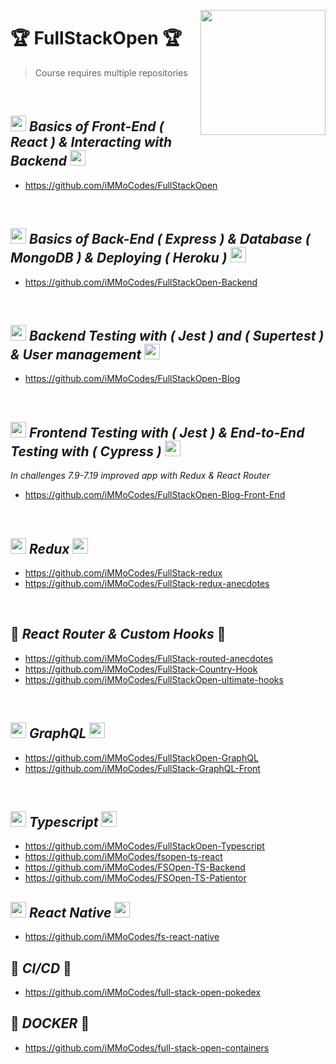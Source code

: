 <img align="right" width=200 src='https://user-images.githubusercontent.com/74028194/156708331-7b1a37d6-faba-4239-a2d4-74a731902a2f.svg'></img> 
# 🏆 FullStackOpen 🏆
> Course requires multiple repositories
</br>

## <img width=25 src='https://user-images.githubusercontent.com/74028194/156706269-e5c951e5-b8cb-4adc-8bc0-3aea458e8cde.svg'/> *Basics of Front-End ( React ) & Interacting with Backend* <img width=25 src='https://user-images.githubusercontent.com/74028194/156706269-e5c951e5-b8cb-4adc-8bc0-3aea458e8cde.svg'/> 
- https://github.com/iMMoCodes/FullStackOpen
</br>


## <img width=25 src='https://user-images.githubusercontent.com/74028194/156706855-966d9305-2b7d-450e-be10-8f9cfc1c7e03.svg'/> *Basics of Back-End ( Express ) & Database ( MongoDB ) & Deploying ( Heroku )* <img width=25 src='https://user-images.githubusercontent.com/74028194/156706855-966d9305-2b7d-450e-be10-8f9cfc1c7e03.svg'/>
- https://github.com/iMMoCodes/FullStackOpen-Backend
</br>

## <img width=25 src='https://user-images.githubusercontent.com/74028194/156707050-afbe2488-83d7-4de7-909e-d1ef15a63e14.svg'/> *Backend Testing with ( Jest ) and ( Supertest ) & User management* <img width=25 src='https://user-images.githubusercontent.com/74028194/156707050-afbe2488-83d7-4de7-909e-d1ef15a63e14.svg'/>
- https://github.com/iMMoCodes/FullStackOpen-Blog
</br>


## <img width=25 src='https://user-images.githubusercontent.com/74028194/156707201-93c8d9e1-e61f-4253-b4b6-2ae40808480d.svg'/> *Frontend Testing with ( Jest ) & End-to-End Testing with ( Cypress )* <img width=25 src='https://user-images.githubusercontent.com/74028194/156707201-93c8d9e1-e61f-4253-b4b6-2ae40808480d.svg'/>
 *In challenges 7.9-7.19 improved app with Redux & React Router*
- https://github.com/iMMoCodes/FullStackOpen-Blog-Front-End
</br>

## <img width=25 src='https://user-images.githubusercontent.com/74028194/156707307-6b1c44b2-aa69-473d-b7f8-3874d3985ed1.svg'/> *Redux* <img width=25 src='https://user-images.githubusercontent.com/74028194/156707307-6b1c44b2-aa69-473d-b7f8-3874d3985ed1.svg'/>
- https://github.com/iMMoCodes/FullStack-redux
- https://github.com/iMMoCodes/FullStack-redux-anecdotes
</br>

## :fishing_pole_and_fish: *React Router & Custom Hooks* :fishing_pole_and_fish:
- https://github.com/iMMoCodes/FullStack-routed-anecdotes
- https://github.com/iMMoCodes/FullStack-Country-Hook
- https://github.com/iMMoCodes/FullStackOpen-ultimate-hooks
</br>

## <img width=25 src='https://user-images.githubusercontent.com/74028194/156707528-47adad5f-1c0e-4a93-ab15-329b6465f364.svg'/> *GraphQL* <img width=25 src='https://user-images.githubusercontent.com/74028194/156707528-47adad5f-1c0e-4a93-ab15-329b6465f364.svg'/>
- https://github.com/iMMoCodes/FullStackOpen-GraphQL
- https://github.com/iMMoCodes/FullStack-GraphQL-Front
</br>

## <img width=25 src='https://user-images.githubusercontent.com/74028194/156707660-d32163e4-d226-4122-8083-e967a120fc79.svg'/> *Typescript* <img width=25 src='https://user-images.githubusercontent.com/74028194/156707660-d32163e4-d226-4122-8083-e967a120fc79.svg'/>
- https://github.com/iMMoCodes/FullStackOpen-Typescript
- https://github.com/iMMoCodes/fsopen-ts-react
- https://github.com/iMMoCodes/FSOpen-TS-Backend
- https://github.com/iMMoCodes/FSOpen-TS-Patientor

## <img width=25 src='https://user-images.githubusercontent.com/74028194/156706269-e5c951e5-b8cb-4adc-8bc0-3aea458e8cde.svg'/> *React Native* <img width=25 src='https://user-images.githubusercontent.com/74028194/156706269-e5c951e5-b8cb-4adc-8bc0-3aea458e8cde.svg'/>
- https://github.com/iMMoCodes/fs-react-native

## :thread: *CI/CD* :thread:
- https://github.com/iMMoCodes/full-stack-open-pokedex

## :whale2: *DOCKER* :whale2:
- https://github.com/iMMoCodes/full-stack-open-containers
